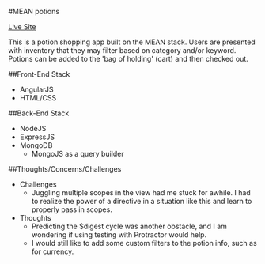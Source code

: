#MEAN potions

[Live Site](https://mean-pots.herokuapp.com/)

This is a potion shopping app built on the MEAN stack.  Users are presented with inventory that they may filter based on category and/or keyword. Potions can be added to the 'bag of holding' (cart) and then checked out.

##Front-End Stack
+ AngularJS
+ HTML/CSS

##Back-End Stack
+ NodeJS
+ ExpressJS
+ MongoDB
  + MongoJS as a query builder


##Thoughts/Concerns/Challenges
+ Challenges
  + Juggling multiple scopes in the view had me stuck for awhile.  I had to realize the power of a directive in a situation like this and learn to properly pass in scopes.
+ Thoughts
  + Predicting the $digest cycle was another obstacle, and I am wondering if using testing with Protractor would help.
  + I would still like to add some custom filters to the potion info, such as for currency.

